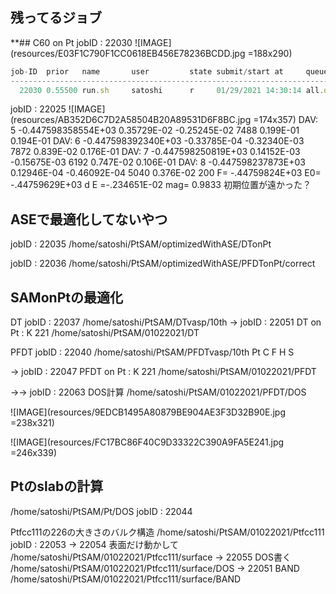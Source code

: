 ## 残ってるジョブ
**## C60 on Pt
jobID : 22030
![IMAGE](resources/E03F1C790F1CC0618EB456E78236BCDD.jpg =188x290)

```js
job-ID  prior   name       user         state submit/start at     queue                          jclass                         slots ja-task-ID
------------------------------------------------------------------------------------------------------------------------------------------------
  22030 0.55500 run.sh     satoshi      r     01/29/2021 14:30:14 all.q@whisky04.local                                             48
```

jobID : 22025
![IMAGE](resources/AB352D6C7D2A58504B20A89531D6F8BC.jpg =174x357)
DAV:   5    -0.447598358554E+03    0.35729E-02   -0.25245E-02  7488   0.199E-01    0.194E-01
DAV:   6    -0.447598392340E+03   -0.33785E-04   -0.32340E-03  7872   0.839E-02    0.176E-01
DAV:   7    -0.447598250819E+03    0.14152E-03   -0.15675E-03  6192   0.747E-02    0.106E-01
DAV:   8    -0.447598237873E+03    0.12946E-04   -0.46092E-04  5040   0.376E-02
 200 F= -.44759824E+03 E0= -.44759629E+03  d E =-.234651E-02  mag=     0.9833
 初期位置が遠かった？



## ASEで最適化してないやつ
jobID : 22035
/home/satoshi/PtSAM/optimizedWithASE/DTonPt


jobID : 22036
/home/satoshi/PtSAM/optimizedWithASE/PFDTonPt/correct

## SAMonPtの最適化
DT
jobID : 22037
/home/satoshi/PtSAM/DTvasp/10th
-> jobID : 22051 DT on Pt : K 221
/home/satoshi/PtSAM/01022021/DT



PFDT
jobID : 22040
/home/satoshi/PtSAM/PFDTvasp/10th
 Pt  C   F   H   S
 
 -> jobID : 22047 PFDT on Pt : K 221
 /home/satoshi/PtSAM/01022021/PFDT
 
 ->-> jobID : 22063 
 DOS計算
 /home/satoshi/PtSAM/01022021/PFDT/DOS

![IMAGE](resources/9EDCB1495A80879BE904AE3F3D32B90E.jpg =238x321)

![IMAGE](resources/FC17BC86F40C9D33322C390A9FA5E241.jpg =246x339)

## Ptのslabの計算
/home/satoshi/PtSAM/Pt/DOS
jobID : 22044


Ptfcc111の226の大きさのバルク構造  /home/satoshi/PtSAM/01022021/Ptfcc111
jobID : 22053
-> 22054  表面だけ動かして  /home/satoshi/PtSAM/01022021/Ptfcc111/surface
-> 22055  DOS書く  /home/satoshi/PtSAM/01022021/Ptfcc111/surface/DOS
-> 22051  BAND  /home/satoshi/PtSAM/01022021/Ptfcc111/surface/BAND